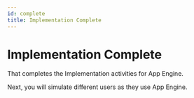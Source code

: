```yaml
---
id: complete
title: Implementation Complete
---
```


# Implementation Complete

That completes the Implementation activities for App Engine. 

Next, you will simulate different users as they use App Engine. 
